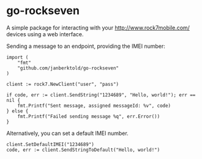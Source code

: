 # go-rockseven

A simple package for interacting with your http://www.rock7mobile.com/ devices using a web interface.

Sending a message to an endpoint, providing the IMEI number:

	import (
		"fmt"
		"github.com/janberktold/go-rockseven"
	)

	client := rock7.NewClient("user", "pass")

	if code, err := client.SendString("1234689", "Hello, world!"); err == nil {
		fmt.Printf("Sent message, assigned messageId: %v", code)
	} else {
		fmt.Printf("Failed sending message %q", err.Error())
	}

Alternatively, you can set a default IMEI number.

	client.SetDefaultIMEI("1234689")
	code, err := client.SendStringToDefault("Hello, world!")


